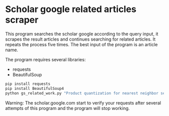 # Scholar google related articles scraper

This program searches the scholar google according to the query input, it scrapes the result articles and continues searching for related articles. It repeats the process five times. The best input of the program is an article name. 

The program requires several libraries:
- requests
- BeautifulSoup

```python
pip install requests
pip install BeautifulSoup4
python gs_related_work.py "Product quantization for nearest neighbor search"
```

Warning: The scholar.google.com start to verify your requests after several attempts of this program and the program will stop working.
